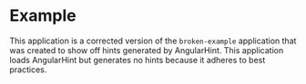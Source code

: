 # Example

This application is a corrected version of the `broken-example` application that was created to
show off hints generated by AngularHint. This application loads AngularHint but generates no
hints because it adheres to best practices.
